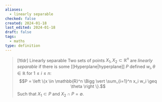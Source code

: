 ```yaml
---
aliases:
  - linearly separable
checked: false
created: 2024-01-18
last_edited: 2024-01-18
draft: false
tags:
  - maths
type: definition
---
```

>[!tldr] Linearly separable
>Two sets of points $X_1, X_2 \subset \mathbb{R}^n$ are *linearly separable* if there is some [[Hyperplane|hyperplane]] $P$ defined $w_i, \theta \in \mathbb{R}$ for $1 \leq i \leq n$:  
>$$P = \left \{x \in \mathbb{R}^n \Bigg \vert \sum_{i=1}^n x_i w_i \geq \theta \right \}.$$
>Such that $X_1 \subset P$ and $X_2 \cap P = \emptyset$.
